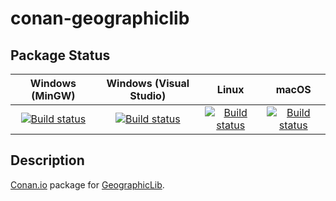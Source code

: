 # conan-geographiclib

## Package Status

| Windows (MinGW) | Windows (Visual Studio) | Linux | macOS |
|:---------------:|:-----------------------:|:-----:|:-----:|
|[![Build status](https://ci.appveyor.com/api/projects/status/3ah255mc6f83mcno/branch/testing%2F1.52?svg=true)](https://ci.appveyor.com/project/SpaceIm/conan-geographiclib)|[![Build status](https://github.com/SpaceIm/conan-geographiclib/workflows/.github/workflows/windows.yml/badge.svg?branch=testing%2F1.52)](https://github.com/SpaceIm/conan-geographiclib/actions/workflows/windows.yml?query=branch%3Atesting%2F1.52)|[![Build status](https://github.com/SpaceIm/conan-geographiclib/workflows/.github/workflows/linux.yml/badge.svg?branch=testing%2F1.52)](https://github.com/SpaceIm/conan-geographiclib/actions/workflows/linux.yml?query=branch%3Atesting%2F1.52)|[![Build status](https://github.com/SpaceIm/conan-geographiclib/workflows/.github/workflows/macos.yml/badge.svg?branch=testing%2F1.52)](https://github.com/SpaceIm/conan-geographiclib/actions/workflows/macos.yml?query=branch%3Atesting%2F1.52)|

## Description

[Conan.io](https://conan.io) package for [GeographicLib](https://sourceforge.net/projects/geographiclib).
